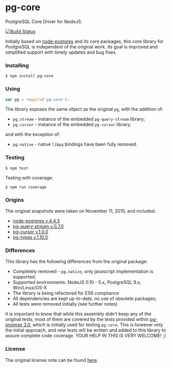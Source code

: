 # pg-core

PostgreSQL Core Driver for NodeJS.

[![Build Status](https://travis-ci.org/vitaly-t/pg-core.svg?branch=master)](https://travis-ci.org/vitaly-t/pg-core)

Initially based on [node-postgres](https://github.com/brianc/node-postgres) and its core packages,
this core library for PostgreSQL is independent of the original work. Its goal is improved and simplified support
with timely updates and bug fixes.

### Installing

```
$ npm install pg-core
```

### Using

```javascript
var pg = require('pg-core');
```

The library exposes the same object as the original `pg`, with the addition of:

* `pg.stream` - instance of the embedded `pg-query-stream` library;
* `pg.cursor` - instance of the embedded `pg-cursor` library;

and with the exception of:
* `pg.native` - native `libpq` bindings have been fully removed.

### Testing

```
$ npm test
```

Testing with coverage:
```
$ npm run coverage
```

### Origins

The original snapshots were taken on November 11, 2015, and included:

* [node-postgres v.4.4.3](https://github.com/brianc/node-postgres/tree/v4.4.3)
* [pg-query-stream v.0.7.0](https://github.com/brianc/node-pg-query-stream/tree/v0.7.0)
* [pg-cursor v.1.0.0](https://github.com/brianc/node-pg-cursor/tree/v1.0.0)
* [pg-types v.1.10.0](https://github.com/brianc/node-pg-types/tree/v1.10.0)

### Differences

This library has the following differences from the original package:

* Completely removed - `pg.native`, only javascript implementation is supported;
* Supported environments: NodeJS 0.10 - 5.x, PostgreSQL 9.x, Win/Linux/OS-X
* The library is being refactored for ES6 compliance
* All dependencies are kept up-to-date, no use of obsolete packages;
* All tests were removed initially (see further notes)

It is important to know that while this assembly didn't keep any of the original
tests, most of them are covered by the tests provided within [pg-promise 3.0](https://github.com/vitaly-t/pg-promise/releases/tag/v.3.0.0),
which is initially used for testing `pg-core`. This is however only the initial approach,
and new tests will be written and added to this library to assure complete code coverage.
YOUR HELP IN THIS IS VERY WELCOME! ;)

### License

The original license note can be found [here](https://github.com/vitaly-t/pg-core/blob/master/license.md).
